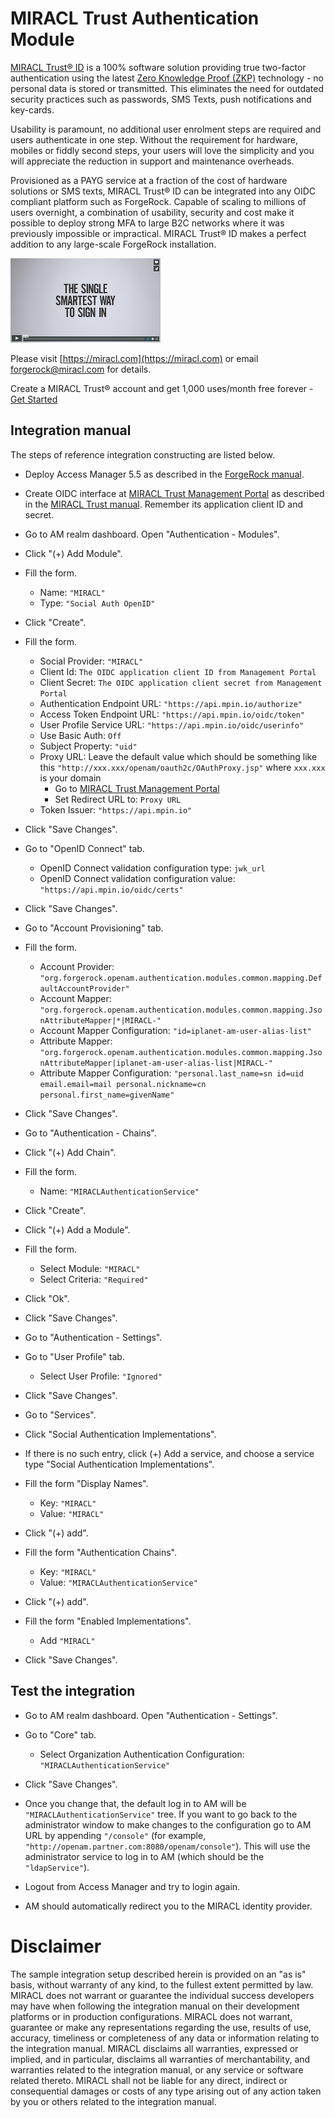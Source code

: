 # MIRACL Trust Authentication Module

[MIRACL Trust® ID](https://miracl.com) is a 100% software solution providing true two-factor authentication using the latest [Zero Knowledge Proof (ZKP)](https://www.miracl.com/zero-knowledge) technology - no personal data is stored or transmitted. This eliminates the need for outdated security practices such as passwords, SMS Texts, push notifications and key-cards.

Usability is paramount, no additional user enrolment steps are required and users authenticate in one step. Without the requirement for hardware, mobiles or fiddly second steps, your users will love the simplicity and you will appreciate the reduction in support and maintenance overheads.

Provisioned as a PAYG service at a fraction of the cost of hardware solutions or SMS texts, MIRACL Trust® ID can be integrated into any OIDC compliant platform such as ForgeRock. Capable of scaling to millions of users overnight, a combination of usability, security and cost make it possible to deploy strong MFA to large B2C networks where it was previously impossible or impractical.
MIRACL Trust® ID makes a perfect addition to any large-scale ForgeRock installation.

[![Play Video](images/video.png)](https://www.youtube.com/watch?v=h-ccPbfWI7A)

Please visit [https://miracl.com](https://miracl.com) or email forgerock@miracl.com for details.

Create a MIRACL Trust® account and get 1,000 uses/month free forever - [Get Started](https://trust.miracl.cloud/get-started)


## Integration manual

The steps of reference integration constructing are listed below.

* Deploy Access Manager 5.5 as described in the [ForgeRock manual](https://backstage.forgerock.com/docs/am/5.5/quick-start-guide).

* Create OIDC interface at [MIRACL Trust Management Portal](https://trust.miracl.cloud) as described in the [MIRACL Trust manual](https://devdocs.trust.miracl.cloud/register-create-new-app/). Remember its application client ID and secret.

* Go to AM realm dashboard. Open "Authentication - Modules".

* Click "(+) Add Module".

* Fill the form.
    + Name: `"MIRACL"`
    + Type: `"Social Auth OpenID" `
* Click "Create".

* Fill the form.
    + Social Provider: `"MIRACL"`
    + Client Id: `The OIDC application client ID from Management Portal`
    + Client Secret: `The OIDC application client secret from Management Portal`
    + Authentication Endpoint URL: `"https://api.mpin.io/authorize"`
    + Access Token Endpoint URL: `"https://api.mpin.io/oidc/token"`
    + User Profile Service URL: `"https://api.mpin.io/oidc/userinfo"`
    + Use Basic Auth: `Off`
    + Subject Property: `"uid"`
    + Proxy URL: Leave the default value which should be something like this `"http://xxx.xxx/openam/oauth2c/OAuthProxy.jsp"` where `xxx.xxx` is your domain
      + Go to [MIRACL Trust Management Portal](https://trust.miracl.cloud)
      + Set Redirect URL to: `Proxy URL`
    + Token Issuer: `"https://api.mpin.io"`
* Click "Save Changes".

* Go to "OpenID Connect" tab.
  + OpenID Connect validation configuration type: `jwk_url`
  + OpenID Connect validation configuration value: `"https://api.mpin.io/oidc/certs"`
* Click "Save Changes".

* Go to "Account Provisioning" tab.
* Fill the form.
    + Account Provider: `"org.forgerock.openam.authentication.modules.common.mapping.DefaultAccountProvider"`
    + Account Mapper: `"org.forgerock.openam.authentication.modules.common.mapping.JsonAttributeMapper|*|MIRACL-"`
    + Account Mapper Configuration: `"id=iplanet-am-user-alias-list"`
    + Attribute Mapper: `"org.forgerock.openam.authentication.modules.common.mapping.JsonAttributeMapper|iplanet-am-user-alias-list|MIRACL-"`
    + Attribute Mapper Configuration: `"personal.last_name=sn id=uid email.email=mail personal.nickname=cn personal.first_name=givenName"`
* Click "Save Changes".

* Go to "Authentication - Chains".
* Click "(+) Add Chain".
* Fill the form.
    + Name: `"MIRACLAuthenticationService"`
* Click "Create".
* Click "(+) Add a Module".
* Fill the form.
    + Select Module: `"MIRACL"`
    + Select Criteria: `"Required"`
* Click "Ok".
* Click "Save Changes".

* Go to "Authentication - Settings".
* Go to "User Profile" tab.
    + Select User Profile: `"Ignored"`
* Click "Save Changes".

* Go to "Services".
* Click "Social Authentication Implementations".
* If there is no such entry, click (+) Add a service, and choose a service type "Social Authentication Implementations".

* Fill the form "Display Names".
    + Key: `"MIRACL"`
    + Value: `"MIRACL"`
* Click "(+) add".

* Fill the form "Authentication Chains".
    + Key: `"MIRACL"`
    + Value: `"MIRACLAuthenticationService"`
* Click "(+) add".

* Fill the form "Enabled Implementations".
    + Add `"MIRACL"`

* Click "Save Changes".


## Test the integration

* Go to AM realm dashboard. Open "Authentication - Settings".
* Go to "Core" tab.
    + Select Organization Authentication Configuration: `"MIRACLAuthenticationService"`
* Click "Save Changes".

* Once you change that, the default log in to AM will be `"MIRACLAuthenticationService"` tree. If you want to go back to the administrator window to make changes to the configuration go to AM URL by appending `"/console"` (for example, `"http://openam.partner.com:8080/openam/console"`). This will use the administrator service to log in to AM (which should be the `"ldapService"`).

* Logout from Access Manager and try to login again.
* AM should automatically redirect you to the MIRACL identity provider.


# Disclaimer

The sample integration setup described herein is provided on an "as is" basis, without warranty of any kind, to the fullest extent permitted by law. MIRACL does not warrant or guarantee the individual success developers may have when following the integration manual on their development platforms or in production configurations.
MIRACL does not warrant, guarantee or make any representations regarding the use, results of use, accuracy, timeliness or completeness of any data or information relating to the integration manual. MIRACL disclaims all warranties, expressed or implied, and in particular, disclaims all warranties of merchantability, and warranties related to the integration manual, or any service or software related thereto.
MIRACL shall not be liable for any direct, indirect or consequential damages or costs of any type arising out of any action taken by you or others related to the integration manual.
